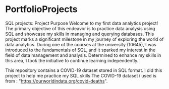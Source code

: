 # PortfolioProjects
SQL projects:
Project Purpose
Welcome to my first data analytics project! The primary objective of this endeavor is to practice data analysis using SQL
and showcase my skills in managing and querying databases. This project marks a significant milestone in my journey of exploring the world of data analytics.
During one of the courses at the university (10645), I was introduced to the fundamentals of SQL,
and it sparked my interest in the field of data management and analysis. Determined to enhance my skills in this area, I took the initiative to continue learning independently.

This repository contains a  COVID-19 dataset stored in SQL format. I did this project to help me  practice my SQL skills
The COVID-19 dataset i used is  from : "https://ourworldindata.org/covid-deaths".
